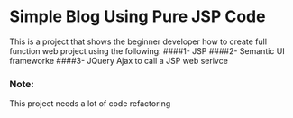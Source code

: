 # Simple Blog Using Pure JSP Code 
This is a project that shows the beginner developer how to create full function web project using the following:
####1- JSP
####2- Semantic UI frameworke
####3- JQuery Ajax to call a JSP web serivce

### Note:
This project needs a lot of code refactoring
